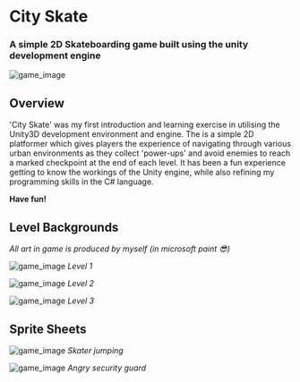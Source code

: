 

# City Skate

### A simple 2D Skateboarding game built using the unity development engine


![game_image](https://github.com/samwlms/2D-Skate-Game/blob/main/Assets/Backgrounds/game_complete.png)

## Overview

'City Skate' was my first introduction and learning exercise in utilising the Unity3D development environment and engine. The is a simple 2D platformer which gives players the experience of navigating through various urban environments as they collect 'power-ups' and avoid enemies to reach a marked checkpoint at the end of each level. It has been a fun experience getting to know the workings of the Unity engine, while also refining my programming skills in the C# language. 

**Have fun!**

## Level Backgrounds

*All art in game is produced by myself (in microsoft paint :sunglasses:)*

![game_image](https://github.com/samwlms/2D-Skate-Game/blob/main/Assets/Backgrounds/level_1.png)
*Level 1*

![game_image](https://github.com/samwlms/2D-Skate-Game/blob/main/Assets/Backgrounds/level_2.png)
*Level 2*

![game_image](https://github.com/samwlms/2D-Skate-Game/blob/main/Assets/Backgrounds/level_3.png)
*Level 3*

## Sprite Sheets

![game_image](https://github.com/samwlms/2D-Skate-Game/blob/main/Assets/Images/SpriteSheets/skater_jump.png)
*Skater jumping*

![game_image](https://github.com/samwlms/2D-Skate-Game/blob/main/Assets/Images/SpriteSheets/thad_angry.png)
*Angry security guard*